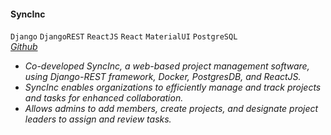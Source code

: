 #### **SyncInc**

`Django` `DjangoREST` `ReactJS` `React` `MaterialUI` `PostgreSQL`
<br><i class="fab fa-github"> [Github](https://github.com/fardinanam/SyncInc)

- Co-developed SyncInc, a web-based project management software, using Django-REST framework, Docker, PostgresDB,
and ReactJS.
- SyncInc enables organizations to efficiently manage and track projects and tasks for enhanced collaboration.
- Allows admins to add members, create projects, and designate project leaders to assign and review tasks.
